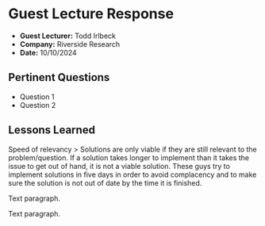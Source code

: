 # Guest Lecture Response
* **Guest Lecturer:** Todd Irlbeck
* **Company:** Riverside Research
* **Date:** 10/10/2024

## Pertinent Questions
* Question 1
* Question 2

## Lessons Learned
Speed of relevancy > Solutions are only viable if they are still relevant to the problem/question. If a solution takes longer to implement than it takes the issue to get out of hand, it is not a viable solution. These guys try to implement solutions in five days in order to avoid complacency and to make sure the solution is not out of date by the time it is finished. 


Text paragraph.

Text paragraph.
